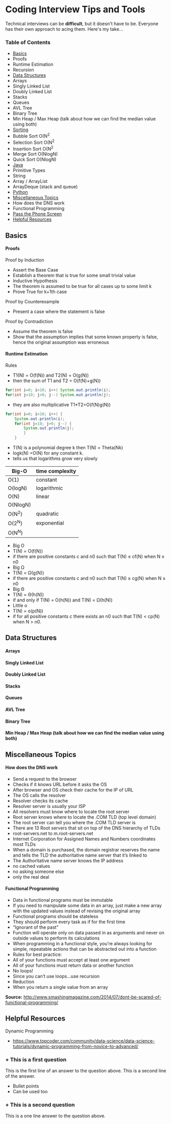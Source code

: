 # Coding Interview Tips and Tools
Technical interviews can be **difficult**, but it doesn't have to be. Everyone has their own approach to acing them. Here's my take...

### Table of Contents
*  [Basics](#basics)
  *  Proofs
  *  Runtime Estimation
  *  Recursion
*  [Data Structures](#data-structures)
  *  Arrays
  *  Singly Linked List
  *  Doubly Linked List
  *  Stacks
  *  Queues
  *  AVL Tree
  *  Binary Tree
  *  Min Heap / Max Heap (talk about how we can find the median value using both)
*  [Sorting](#sorting)
  *  Bubble Sort O(N<sup>2</sup>
  *  Selection Sort O(N<sup>2</sup>
  *  Insertion Sort O(N<sup>2</sup>
  *  Merge Sort O(NlogN)
  *  Quick Sort O(NlogN)
*  [Java](#java)
  *  Primitive Types
  *  String
  *  Array / ArrayList
  *  ArrayDeque (stack and queue)
*  [Python](#python)
*  [Miscellaneous Topics](#miscellaneous-topics)
  *  How does the DNS work
  *  Functional Programming
*  [Pass the Phone Screen](#pass-the-phone-screen)
*  [Helpful Resources](#helpful-resources)


## Basics

#### Proofs
Proof by Induction</br>
*  Assert the Base Case
  *  Establish a theorem that is true for some small trivial value
*  Inductive Hypothesis 
  *  The theorem is assumed to be true for all cases up to some limit k
*  Prove True for k+1th case

Proof by Counterexample</br>
* Present a case where the statement is false

Proof by Contradiction</br>
*  Assume the theorem is false
*  Show that the assumption implies that some known property is false, hence the original assumption was erroneous

#### Runtime Estimation

Rules
*  T1(N) = O(f(N)) and T2(N) = O(g(N))
  *  then the sum of T1 and T2  = O(f(N)+g(N))
```java
for(int i=0; i<10; i++) System.out.println(i);
for(int j=10; j>0; j--) System.out.println(j);
```
  *  they are also multiplicative T1*T2=O(f(N)g(N))
```java
for(int i=0; i<10; i++) {
    System.out.println(i);
    for(int j=10; j>0; j--) {
        System.out.println(j);
        }
    }
```
*  T(N) is a polynomial degree k then T(N) = Theta(Nk)
*  logk(N) =O(N) for any constant k.
  *  tells us that logarithms grow very slowly


| Big-O  | time complexity |
| ------------- | ------------- |
| O(1)  | constant  |
| O(logN)  | logarithmic  |
|O(N)            | linear      |
|O(NlogN)        |             |
|O(N<sup>2</sup>)| quadratic   |
|O(2<sup>N</sup>)| exponential |
|O(N<sup>N</sup>)|             |

*  Big O
  *  T(N) = O(f(N))
  *  if there are positive constants c and n0 such that T(N) ≤ cf(N) when N ≥ n0
*  Big Ω
  *  T(N) = Ω(g(N)) 
  *  if there are positive constants c and n0 such that T(N) ≥ cg(N) when N ≥ n0
*  Big Θ
  *  T(N) = Θ(h(N))
  *  if and only if T(N) = O(h(N)) and T(N) = Ω(h(N)) 
*  Little o
  *  T(N) = o(p(N))
  *  if for all positive constants c there exists an n0 such that T(N) < cp(N) when N > n0. 


## Data Structures

#### Arrays
#### Singly Linked List
#### Doubly Linked List
#### Stacks
#### Queues
#### AVL Tree
#### Binary Tree
#### Min Heap / Max Heap (talk about how we can find the median value using both)


## Miscellaneous Topics

#### How does the DNS work

*  Send a request to the browser
  *  Checks if it knows URL before it asks the OS
*  After browser and OS check their cache for the IP of URL
  *  The OS calls the resolver 
*  Resolver checks its cache
*  Resolver server is usually your ISP
  *  All resolvers must know where to locate the root server
*  Root server knows where to locate the .COM TLD (top level domain)
*  The root server can tell you where the .COM TLD server is
*  There are 13 Root servers that sit on top of the DNS hierarchy of TLDs
  *  root-servers.net to m.root-servers.net
*  Internet Corporation for Assigned Names and Numbers coordinates most TLDs
*  When a domain is purchased, the domain registrar reserves the name and tells the TLD the authoritative name server that it’s linked to
*  The Authoritative name server knows the IP address
  *  no cached values
  *  no asking someone else
  *  only the real deal
  
#### Functional Programming

*  Data in functional programs must be immutable
  *  If you need to manipulate some data in an array, just make a new array with the updated values instead of revising the original array
*  Functional programs should be stateless
  *  They should perform every task as if for the first time
  *  “Ignorant of the past”
  *  Function will operate only on data passed in as arguments and never on outside values to perform its calculations
*  When programming in a functional style, you’re always looking for simple, repeatable actions that can be abstracted out into a function
*  Rules for best practice:
  *  All of your functions must accept at least one argument
  *  All of your functions must return data or another function
  *  No loops!
*  Since you can’t use loops...use recursion
*  Reduction
  *  When you return a single value from an array

**Source:** http://www.smashingmagazine.com/2014/07/dont-be-scared-of-functional-programming/ 

## Helpful Resources

Dynamic Programming
*  https://www.topcoder.com/community/data-science/data-science-tutorials/dynamic-programming-from-novice-to-advanced/

### + This is a first question
This is the first line of an answer to the question above. This is a second line of the answer.

* Bullet points
* Can be used too

### + This is a second question
This is a one line answer to the question above.

